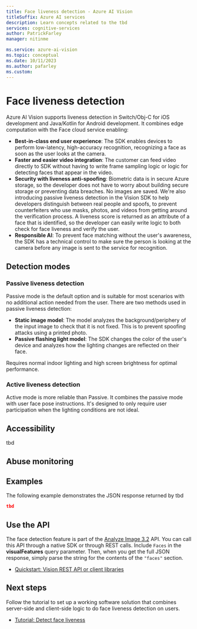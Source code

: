 ```yaml
---
title: Face liveness detection - Azure AI Vision
titleSuffix: Azure AI services
description: Learn concepts related to the tbd
services: cognitive-services
author: PatrickFarley
manager: nitinme

ms.service: azure-ai-vision
ms.topic: conceptual
ms.date: 10/11/2023
ms.author: pafarley
ms.custom: 
---
```


# Face liveness detection

Azure AI Vision supports liveness detection in Switch/Obj-C for iOS development and Java/Kotlin for Android development. It combines edge computation with the Face cloud service enabling:

- **Best-in-class end user experience**: The SDK enables devices to perform low-latency, high-accuracy recognition, recognizing a face as soon as the user looks at the camera.
- **Faster and easier video integration**: The customer can feed video directly to SDK without having to write frame sampling logic or logic for detecting faces that appear in the video.
- **Security with liveness anti-spoofing**: Biometric data is in secure Azure storage, so the developer does not have to worry about building secure storage or preventing data breaches. No images are saved. We're also introducing passive liveness detection in the Vision SDK to help developers distinguish between real people and spoofs, to prevent counterfeiters who use masks, photos, and videos from getting around the verification process. A liveness score is returned as an attribute of a face that is identified, so the developer can easily write logic to both check for face liveness and verify the user.
- **Responsible AI**: To prevent face matching without the user's awareness, the SDK has a technical control to make sure the person is looking at the camera before any image is sent to the service for recognition.

## Detection modes

### Passive liveness detection

Passive mode is the default option and is suitable for most scenarios with no additional action needed from the user. There are two methods used in passive liveness detection:
- **Static image model**: The model analyzes the background/periphery of the input image to check that it is not fixed. This is to prevent spoofing attacks using a printed photo.
- **Passive flashing light model**: The SDK changes the color of the user's device and analyzes how the lighting changes are reflected on their face.

Requires normal indoor lighting and high screen brightness for optimal performance.​

### Active liveness detection

Active mode is more reliable than Passive. It combines the passive mode with user face pose instructions. It's designed to only require user participation when the lighting conditions are not ideal.

## Accessibility

tbd

## Abuse monitoring



## Examples

The following example demonstrates the JSON response returned by tbd


```json
tbd
```


## Use the API

The face detection feature is part of the [Analyze Image 3.2](https://westcentralus.dev.cognitive.microsoft.com/docs/services/computer-vision-v3-2/operations/56f91f2e778daf14a499f21b) API. You can call this API through a native SDK or through REST calls. Include `Faces` in the **visualFeatures** query parameter. Then, when you get the full JSON response, simply parse the string for the contents of the `"faces"` section.

* [Quickstart: Vision REST API or client libraries](./quickstarts-sdk/image-analysis-client-library.md?pivots=programming-language-csharp)

## Next steps

Follow the tutorial to set up a working software solution that combines server-side and client-side logic to do face liveness detection on users.

* [Tutorial: Detect face liveness](./Tutorials/liveness.md)